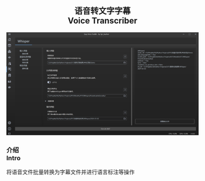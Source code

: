 <div align = "center">

## 语音转文字字幕<br>Voice Transcriber

![Voice Transcriber](/docs/media/Voice-Transcriber.png)

</div>


### 介绍<br>Intro
将语音文件批量转换为字幕文件并进行语言标注等操作